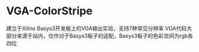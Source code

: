 # VGA-ColorStripe
建立于Xilinx Basys3开发板上的VGA输出实验，支持7种常见分辨率
VGA代码大部分来源于站内，仅作对于Basys3板子的适配，Basys3板子的色彩空间为rgb各四位
